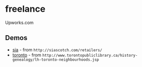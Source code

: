 # freelance
Upworks.com

Demos
------
  * [sia](https://originalsin.github.com/freelance/sia.html) - from `http://siascotch.com/retailers/`
  * [toronto](https://originalsin.github.com/freelance/toronto/neighbourhoods.html) - from `http://www.torontopubliclibrary.ca/history-genealogy/lh-toronto-neighbourhoods.jsp`

